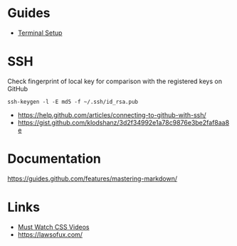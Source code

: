 # Guides
* [Terminal Setup](Terminal.md)

# SSH
Check fingerprint of local key for comparison with the registered keys on GitHub

```ssh-keygen -l -E md5 -f ~/.ssh/id_rsa.pub```

* https://help.github.com/articles/connecting-to-github-with-ssh/
* https://gist.github.com/klodshanz/3d2f34992e1a78c9876e3be2faf8aa8e


# Documentation
https://guides.github.com/features/mastering-markdown/

# Links
* [Must Watch CSS Videos](https://github.com/AllThingsSmitty/must-watch-css/blob/master/README.md)
* https://lawsofux.com/

